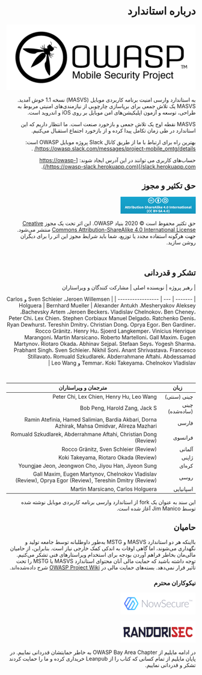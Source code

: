 <div dir="rtl" markdown="1">


# درباره استاندارد

<img src="images/OWASP_logo.png" title="OWASP LOGO" />

به استاندارد وارسی امنیت برنامه کاربردی موبایل (MASVS) نسخه 1.1 خوش آمدید. MASVS یک تلاش جمعی برای برپاسازی چارچوبی از نیازمندی‌های امنیتی مربوط به طراحی، توسعه و آزمون اپلیکیشن‌های امن موبایل بر روی iOS و اندروید است.

MASVS نقطه اوج یک تلاش جمعی و بازخورد صنعت است. ما انتظار داریم که این استاندارد در طی زمان تکامل پیدا کرده و از بازخورد اجتماع استقبال می‌کنیم.

بهترین راه برای ارتباط با ما از طریق کانال Slack پروژه موبایل OWASP است: <https://owasp.slack.com/messages/project-mobile_omtg/details/> .

حساب‌های کاربری می توانند در این آدرس ایجاد شوند: [https://owasp-slack.herokuapp.com/](https://owasp-slack.herokuapp.com/).

## حق تکثیر و مجوز


[<img src="images/CC-license.png" title="License" width="200px" height="45px" />](https://creativecommons.org/licenses/by-sa/4.0/)

حق تکثیر محفوظ است © 2020 بنیاد OWASP. این اثر تحت یک مجوز [Creative Commons Attribution-ShareAlike 4.0 International License](https://creativecommons.org/licenses/by-sa/4.0/) منتشر می‌شود. جهت هرگونه استفاده مجدد یا توزیع، شما باید شرایط مجوز این اثر را برای دیگران روشن سازید.

<div style="page-break-after: always; visibility: hidden">

\pagebreak

</div>


## تشکر و قدردانی

| رهبر پروژه | نویسنده اصلی | مشارکت کنندگان و ویراستاران

| ------- | --- | ----------------- |
| Sven Schleier ،Jeroen Willemsen و Carlos Holguera | Bernhard Mueller | Alexander Antukh ،Mesheryakov Aleksey ،Bachevsky Artem ،Jeroen Beckers، Vladislav Chelnokov، Ben Cheney، Peter Chi، Lex Chien، Stephen Corbiaux Manuel Delgado، Ratchenko Denis، Ryan Dewhurst، Tereshin Dmitry، Christian Dong، Oprya Egor، Ben Gardiner، Rocco Gränitz، Henry Hu، Sjoerd Langkemper، Vinícius Henrique Marangoni، Martin Marsicano، Roberto Martelloni، Gall Maxim، Eugen Martynov، Riotaro Okada، Abhinav Sejpal، Stefaan Seys، Yogesh Sharma، Prabhant Singh، Sven Schleier، Nikhil Soni، Anant Shrivastava، Francesco Stillavato، Romuald Szkudlarek، Abderrahmane Aftahi، Abdessamad Temmar، Koki Takeyama،  Chelnokov Vladislav و Leo Wang |

<br/>


| زبان | مترجمان و ویراستاران |
| --- | ------------------------------ |
| چینی (سنتی) | Peter Chi, Lex Chien, Henry Hu, Leo Wang |
| چینی (ساده‌شده) | Bob Peng, Harold Zang, Jack S |
| فارسی | Ramin Atefinia, Hamed Salimian, Bardia Akbari, Dorna Azhirak, Mahsa Omidvar, Alireza Mazhari |
| فرانسوی | Romuald Szkudlarek, Abderrahmane Aftahi, Christian Dong (Review) |
| آلمانی | Rocco Gränitz, Sven Schleier (Review) |
| ژاپنی | Koki Takeyama, Riotaro Okada (Review) |
| کره‌ای | Youngjae Jeon, Jeongwon Cho, Jiyou Han, Jiyeon Sung |
| روسی | Gall Maxim, Eugen Martynov, Chelnokov Vladislav (Review), Oprya Egor (Review), Tereshin Dmitry (Review) |
| اسپانیایی | Martin Marsicano, Carlos Holguera |

 این سند به عنوان یک fork از استاندارد وارسی برنامه کاربردی موبایل نوشته شده توسط Jim Manico آغاز شده است.


## حامیان

بااینکه هر دو استاندارد MASVS و MSTG به‌طور داوطلبانه توسط جامعه تولید و نگهداری می‌شوند، اما گاهی اوقات به اندکی کمک خارجی نیاز است. بنابراین، از حامیان مالی‌مان بخاطر فراهم آوردن بودجه برای استخدام ویراستارهای فنی تشکر می‌کنیم. توجه داشته باشید که حمایت مالی آنان محتوای استاندارد MASVS یا MSTG را تحت تأثیر قرار نمی‌دهد. بسته‌های حمایت مالی در [OWASP Project Wiki](<https://owasp.org/www-project-mobile-security-testing-guide/#div-sponsorship> "OWASP Mobile Security Testing Guide Sponsorship Packages") شرح داده‌شده‌اند.


### نیکوکاران محترم

[<img src="images/NowSecure_logo.png" title="NowSecure" width="200px" height="58px" />](https://www.nowsecure.com/ "NowSecure")


[<img src="images/Randorisec_logo.png" title="Randorisec" width="200px" height="58px" />](https://www.randorisec.fr/ "RandoriSec")


در ادامه مایلیم از OWASP Bay Area Chapter به خاطر حمایتشان قدردانی نماییم. در پایان مایلیم از تمام کسانی که کتاب را از Leanpub خریداری کرده و ما را حمایت کردند تشکر و قدردانی نماییم.


</div>
